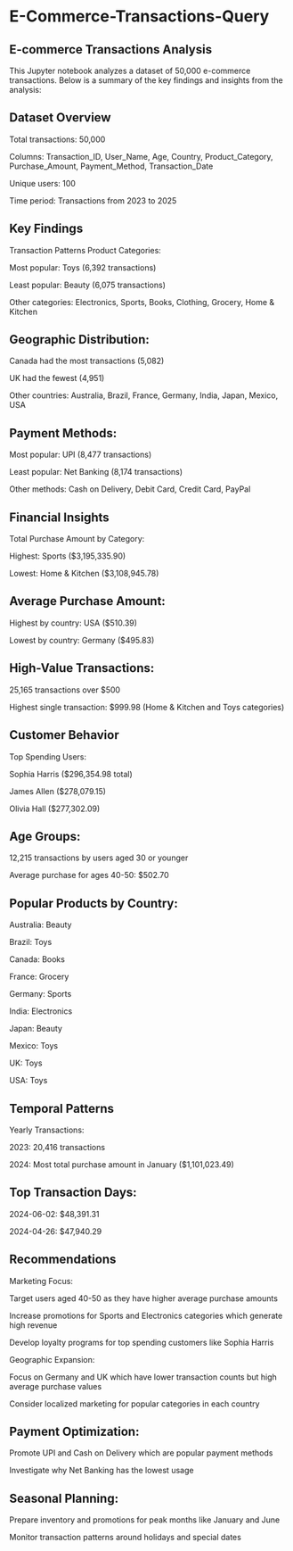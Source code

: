 # E-Commerce-Transactions-Query

## E-commerce Transactions Analysis
This Jupyter notebook analyzes a dataset of 50,000 e-commerce transactions. Below is a summary of the key findings and insights from the analysis:

## Dataset Overview
Total transactions: 50,000

Columns: Transaction_ID, User_Name, Age, Country, Product_Category, Purchase_Amount, Payment_Method, Transaction_Date

Unique users: 100

Time period: Transactions from 2023 to 2025

## Key Findings
Transaction Patterns
Product Categories:

Most popular: Toys (6,392 transactions)

Least popular: Beauty (6,075 transactions)

Other categories: Electronics, Sports, Books, Clothing, Grocery, Home & Kitchen

## Geographic Distribution:

Canada had the most transactions (5,082)

UK had the fewest (4,951)

Other countries: Australia, Brazil, France, Germany, India, Japan, Mexico, USA

## Payment Methods:

Most popular: UPI (8,477 transactions)

Least popular: Net Banking (8,174 transactions)

Other methods: Cash on Delivery, Debit Card, Credit Card, PayPal

## Financial Insights
Total Purchase Amount by Category:

Highest: Sports ($3,195,335.90)

Lowest: Home & Kitchen ($3,108,945.78)

## Average Purchase Amount:

Highest by country: USA ($510.39)

Lowest by country: Germany ($495.83)

## High-Value Transactions:

25,165 transactions over $500

Highest single transaction: $999.98 (Home & Kitchen and Toys categories)

## Customer Behavior
Top Spending Users:

Sophia Harris ($296,354.98 total)

James Allen ($278,079.15)

Olivia Hall ($277,302.09)

## Age Groups:

12,215 transactions by users aged 30 or younger

Average purchase for ages 40-50: $502.70

## Popular Products by Country:

Australia: Beauty

Brazil: Toys

Canada: Books

France: Grocery

Germany: Sports

India: Electronics

Japan: Beauty

Mexico: Toys

UK: Toys

USA: Toys

## Temporal Patterns
Yearly Transactions:

2023: 20,416 transactions

2024: Most total purchase amount in January ($1,101,023.49)

## Top Transaction Days:

2024-06-02: $48,391.31

2024-04-26: $47,940.29

## Recommendations
Marketing Focus:

Target users aged 40-50 as they have higher average purchase amounts

Increase promotions for Sports and Electronics categories which generate high revenue

Develop loyalty programs for top spending customers like Sophia Harris

Geographic Expansion:

Focus on Germany and UK which have lower transaction counts but high average purchase values

Consider localized marketing for popular categories in each country

## Payment Optimization:

Promote UPI and Cash on Delivery which are popular payment methods

Investigate why Net Banking has the lowest usage

## Seasonal Planning:

Prepare inventory and promotions for peak months like January and June

Monitor transaction patterns around holidays and special dates

